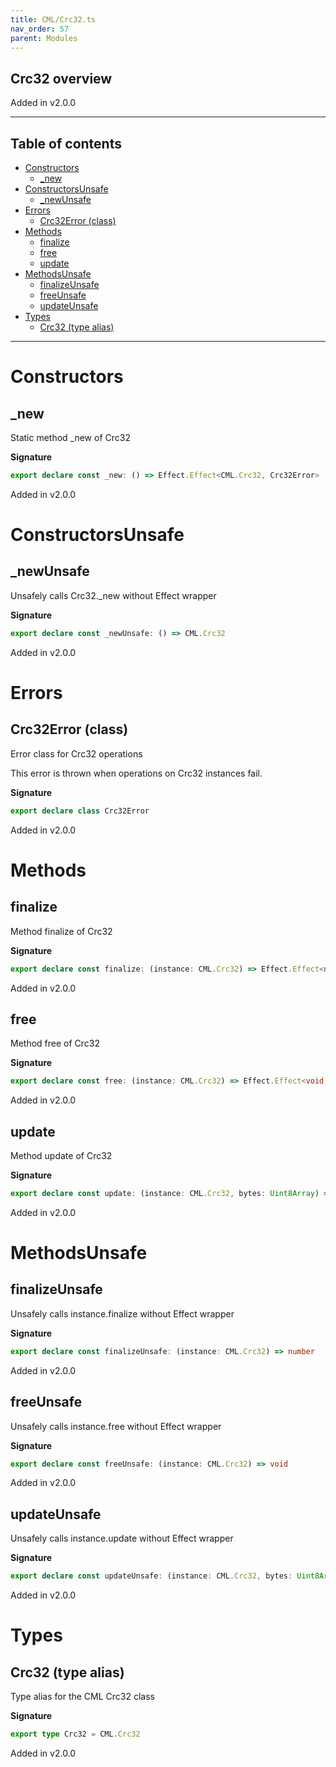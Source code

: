 ```yaml
---
title: CML/Crc32.ts
nav_order: 57
parent: Modules
---
```


## Crc32 overview

Added in v2.0.0

---

<h2 class="text-delta">Table of contents</h2>

- [Constructors](#constructors)
  - [\_new](#_new)
- [ConstructorsUnsafe](#constructorsunsafe)
  - [\_newUnsafe](#_newunsafe)
- [Errors](#errors)
  - [Crc32Error (class)](#crc32error-class)
- [Methods](#methods)
  - [finalize](#finalize)
  - [free](#free)
  - [update](#update)
- [MethodsUnsafe](#methodsunsafe)
  - [finalizeUnsafe](#finalizeunsafe)
  - [freeUnsafe](#freeunsafe)
  - [updateUnsafe](#updateunsafe)
- [Types](#types)
  - [Crc32 (type alias)](#crc32-type-alias)

---

# Constructors

## \_new

Static method \_new of Crc32

**Signature**

```ts
export declare const _new: () => Effect.Effect<CML.Crc32, Crc32Error>
```

Added in v2.0.0

# ConstructorsUnsafe

## \_newUnsafe

Unsafely calls Crc32.\_new without Effect wrapper

**Signature**

```ts
export declare const _newUnsafe: () => CML.Crc32
```

Added in v2.0.0

# Errors

## Crc32Error (class)

Error class for Crc32 operations

This error is thrown when operations on Crc32 instances fail.

**Signature**

```ts
export declare class Crc32Error
```

Added in v2.0.0

# Methods

## finalize

Method finalize of Crc32

**Signature**

```ts
export declare const finalize: (instance: CML.Crc32) => Effect.Effect<number, Crc32Error>
```

Added in v2.0.0

## free

Method free of Crc32

**Signature**

```ts
export declare const free: (instance: CML.Crc32) => Effect.Effect<void, Crc32Error>
```

Added in v2.0.0

## update

Method update of Crc32

**Signature**

```ts
export declare const update: (instance: CML.Crc32, bytes: Uint8Array) => Effect.Effect<void, Crc32Error>
```

Added in v2.0.0

# MethodsUnsafe

## finalizeUnsafe

Unsafely calls instance.finalize without Effect wrapper

**Signature**

```ts
export declare const finalizeUnsafe: (instance: CML.Crc32) => number
```

Added in v2.0.0

## freeUnsafe

Unsafely calls instance.free without Effect wrapper

**Signature**

```ts
export declare const freeUnsafe: (instance: CML.Crc32) => void
```

Added in v2.0.0

## updateUnsafe

Unsafely calls instance.update without Effect wrapper

**Signature**

```ts
export declare const updateUnsafe: (instance: CML.Crc32, bytes: Uint8Array) => void
```

Added in v2.0.0

# Types

## Crc32 (type alias)

Type alias for the CML Crc32 class

**Signature**

```ts
export type Crc32 = CML.Crc32
```

Added in v2.0.0
